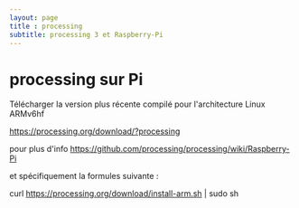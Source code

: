 ```yaml
---
layout: page
title : processing
subtitle: processing 3 et Raspberry-Pi
---
```

# processing sur Pi

Télécharger la version plus récente compilé pour l'architecture Linux ARMv6hf

https://processing.org/download/?processing

pour plus d'info
https://github.com/processing/processing/wiki/Raspberry-Pi

et spécifiquement la formules suivante :

curl https://processing.org/download/install-arm.sh | sudo sh
